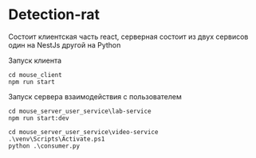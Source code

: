# Detection-rat

Состоит клиентская часть react, серверная состоит из двух сервисов один на NestJs другой на Python 

Запуск клиента 
```
cd mouse_client
npm run start
```

Запуск сервера взаимодействия с  пользователем
```
cd mouse_server_user_service\lab-service
npm run start:dev
```

```
cd mouse_server_user_service\video-service
.\venv\Scripts\Activate.ps1
python .\consumer.py
```